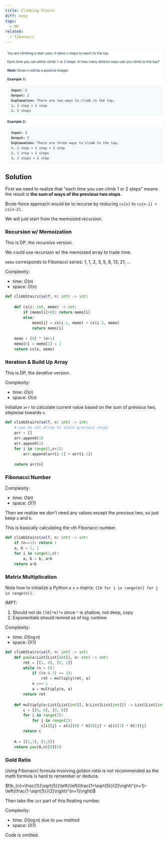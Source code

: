 ```yaml
---
title: Climbing Stairs
diff: easy
tags:
  - DP
related:
  - fibonacci
---
```


<img class="medium-zoom" src="/algo/climbing-stairs.png" alt="https://leetcode.com/problems/climbing-stairs">

## Solution

First we need to realize that "each time you can climb 1 or 2 steps" means the result is **the sum of ways of the previous two steps**.

Brute-force approach would be to recurse by reducing `cs[n]` to `cs[n-1] + cs[n-2]`.

We will just start from the memoized recursion.

### Recursion w/ Memoization

This is DP, the _recursive_ version.

We could use recursion w/ the memoized array to trade time.

`memo` corresponds to Fibonacci series: 1, 1, 2, 3, 5, 8, 13, 21, ...

Complexity:

- time: $O(n)$
- space: $O(n)$

```py
def climbStairs(self, n: int) -> int:

    def cs(i: int, memo) -> int:
        if (memo[i]>0): return memo[i]
        else:
            memo[i] = cs(i-1, memo) + cs(i-2, memo)
            return memo[i]

    memo = [0] * (n+1)
    memo[0] = memo[1] = 1
    return cs(n, memo)
```

### Iteration & Build Up Array

This is DP, the _iterative_ version.

Complexity:

- time: $O(n)$
- space: $O(n)$

Initialize `arr` to calculate current value based on the sum of previous two, stepwise towards `n`.

```py
def climbStairs(self, n: int) -> int:
    # use an int array to store previous steps
    arr = []
    arr.append(1)
    arr.append(1)
    for i in range(2,n+1):
        arr.append(arr[i-1] + arr[i-2])

    return arr[n]
```

### Fibonacci Number

Complexity:

- time: $O(n)$
- space: $O(1)$

Then we realize we don't need any values except the previous two, so just keep `a` and `b`.

This is basically calculating the `n`th Fibonacci number.

```py
def climbStairs(self, n: int) -> int:
    if (n==1): return 1
    a, b = 1, 1
    for i in range(2,n):
        a, b = b, a+b
    return a+b
```

### Matrix Multiplication

Note how to initialize a Python `m` $\times$ `n` matrix: `[[0 for i in range(m)] for j in range(n)]`.

IMPT:

1. Should not do `[[0]*m]*n` since `*` is shallow, not deep, copy
2. Exponentials should remind us of $\log$ runtime

Complexity:

- time: $O(\log n)$
- space: $O(1)$

```py
def climbStairs(self, n: int) -> int:
    def pow(a:List[List[int]], n: int) -> int:
        ret = [[1, 0], [0, 1]]
        while (n > 0):
            if ((n & 1) == 1):
                ret = multiply(ret, a)
            n >>= 1
            a = multiply(a, a)
        return ret

    def multiply(a:List[List[int]], b:List[List[int]]) -> List[List[int]]:
        c = [[0, 0], [0, 0]]
        for i in range(2):
            for j in range(2):
                c[i][j] = a[i][0] * b[0][j] + a[i][1] * b[1][j]
        return c

    A = [[1,1], [1,0]]
    return pow(A,n)[0][0]
```

### Gold Ratio

Using Fibonacci formula involving _golden ratio_ is not recommended as the math formula is hard to remember or deduce.

$fib_{n}=\frac{1}{\sqrt{5}}\left(\left(\frac{1+\sqrt{5}}{2}\right)^{n+1}-\left(\frac{1-\sqrt{5}}{2}\right)^{n+1}\right)$

Then take the `int` part of this floating number.

Complexity:

- time: $O(\log n)$ due to `pow` method
- space: $O(1)$

Code is omitted.

